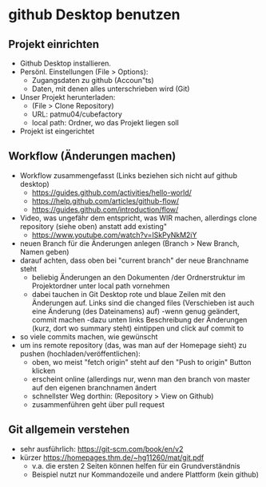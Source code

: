 ﻿# github Desktop benutzen
## Projekt einrichten
- Github Desktop installieren.
- Persönl. Einstellungen (File > Options):
    - Zugangsdaten zu github (Accoun"ts)
    - Daten, mit denen alles unterschrieben wird (Git)
- Unser Projekt herunterladen:
    - (File > Clone Repository)
    - URL: patmu04/cubefactory
    - local path: Ordner, wo das Projekt liegen soll
- Projekt ist eingerichtet

## Workflow (Änderungen machen)
- Workflow zusammengefasst (Links beziehen sich nicht auf github desktop)
    - https://guides.github.com/activities/hello-world/
    - https://help.github.com/articles/github-flow/
    -  https://guides.github.com/introduction/flow/ 
-  Video, was ungefähr dem entspricht, was WIR machen, allerdings clone repository (siehe oben) anstatt add existing"
    - https://www.youtube.com/watch?v=ISkPyNkM2iY
- neuen Branch für die Änderungen anlegen (Branch > New Branch, Namen geben)
- darauf achten, dass oben bei "current branch" der neue Branchname steht
    - beliebig Änderungen an den Dokumenten /der Ordnerstruktur im Projektordner unter local path vornehmen
    - dabei tauchen in Git Desktop rote und blaue Zeilen mit den Änderungen auf. Links sind die changed files (Verschieben ist auch eine Änderung (des Dateinamens) auf)
    -wenn genug geändert, commit machen
    -dazu unten links Beschreibung der Änderungen (kurz, dort wo summary steht) eintippen und click auf commit to <mein branchname>
- so viele commits machen, wie gewünscht
- um ins remote repository (das, was man auf der Homepage sieht) zu pushen (hochladen/veröffentlichen):
    - oben, wo meist "fetch origin" steht auf den "Push to origin" Button klicken
    - erscheint online (allerdings nur, wenn man den branch von master auf den eigenen branchnamen ändert
    - schnellster Weg dorthin: (Repository > View on Github)
    - zusammenführen geht über pull request 
 
## Git allgemein verstehen
- sehr ausführlich: https://git-scm.com/book/en/v2
- kürzer https://homepages.thm.de/~hg11260/mat/git.pdf
    - v.a. die ersten 2 Seiten können helfen für ein Grundverständnis
    - Beispiel nutzt nur Kommandozeile und andere Plattform (kein github)